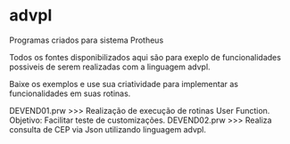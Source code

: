 # advpl
Programas criados para sistema Protheus 

Todos os fontes disponibilizados aqui são para exeplo de funcionalidades 
possiveis de serem realizadas com a linguagem advpl.

Baixe os exemplos e use sua criatividade para implementar as funcionalidades 
em suas rotinas.


DEVEND01.prw >>> Realização de execução de rotinas User Function. Objetivo: Facilitar teste de customizações.
DEVEND02.prw >>> Realiza consulta de CEP via Json utilizando linguagem advpl.
